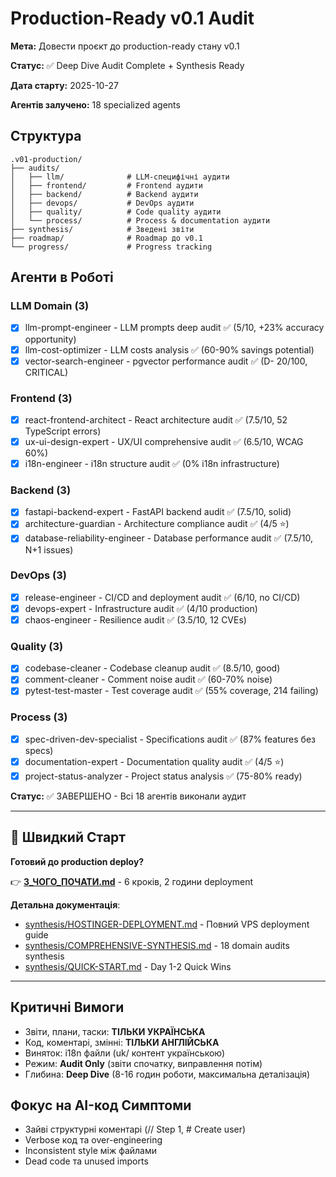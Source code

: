 # Production-Ready v0.1 Audit

**Мета:** Довести проєкт до production-ready стану v0.1

**Статус:** ✅ Deep Dive Audit Complete + Synthesis Ready

**Дата старту:** 2025-10-27

**Агентів залучено:** 18 specialized agents

## Структура

```
.v01-production/
├── audits/
│   ├── llm/              # LLM-специфічні аудити
│   ├── frontend/         # Frontend аудити
│   ├── backend/          # Backend аудити
│   ├── devops/           # DevOps аудити
│   ├── quality/          # Code quality аудити
│   └── process/          # Process & documentation аудити
├── synthesis/            # Зведені звіти
├── roadmap/              # Roadmap до v0.1
└── progress/             # Progress tracking
```

## Агенти в Роботі

### LLM Domain (3)
- [x] llm-prompt-engineer - LLM prompts deep audit ✅ (5/10, +23% accuracy opportunity)
- [x] llm-cost-optimizer - LLM costs analysis ✅ (60-90% savings potential)
- [x] vector-search-engineer - pgvector performance audit ✅ (D- 20/100, CRITICAL)

### Frontend (3)
- [x] react-frontend-architect - React architecture audit ✅ (7.5/10, 52 TypeScript errors)
- [x] ux-ui-design-expert - UX/UI comprehensive audit ✅ (6.5/10, WCAG 60%)
- [x] i18n-engineer - i18n structure audit ✅ (0% i18n infrastructure)

### Backend (3)
- [x] fastapi-backend-expert - FastAPI backend audit ✅ (7.5/10, solid)
- [x] architecture-guardian - Architecture compliance audit ✅ (4/5 ⭐)
- [x] database-reliability-engineer - Database performance audit ✅ (7.5/10, N+1 issues)

### DevOps (3)
- [x] release-engineer - CI/CD and deployment audit ✅ (6/10, no CI/CD)
- [x] devops-expert - Infrastructure audit ✅ (4/10 production)
- [x] chaos-engineer - Resilience audit ✅ (3.5/10, 12 CVEs)

### Quality (3)
- [x] codebase-cleaner - Codebase cleanup audit ✅ (8.5/10, good)
- [x] comment-cleaner - Comment noise audit ✅ (60-70% noise)
- [x] pytest-test-master - Test coverage audit ✅ (55% coverage, 214 failing)

### Process (3)
- [x] spec-driven-dev-specialist - Specifications audit ✅ (87% features без specs)
- [x] documentation-expert - Documentation quality audit ✅ (4/5 ⭐)
- [x] project-status-analyzer - Project status analysis ✅ (75-80% ready)

**Статус:** ✅ ЗАВЕРШЕНО - Всі 18 агентів виконали аудит

---

## 🚀 Швидкий Старт

**Готовий до production deploy?**

👉 **[З_ЧОГО_ПОЧАТИ.md](./З_ЧОГО_ПОЧАТИ.md)** - 6 кроків, 2 години deployment

**Детальна документація**:
- [synthesis/HOSTINGER-DEPLOYMENT.md](./synthesis/HOSTINGER-DEPLOYMENT.md) - Повний VPS deployment guide
- [synthesis/COMPREHENSIVE-SYNTHESIS.md](./synthesis/COMPREHENSIVE-SYNTHESIS.md) - 18 domain audits synthesis
- [synthesis/QUICK-START.md](./synthesis/QUICK-START.md) - Day 1-2 Quick Wins

---

## Критичні Вимоги

- Звіти, плани, таски: **ТІЛЬКИ УКРАЇНСЬКА**
- Код, коментарі, змінні: **ТІЛЬКИ АНГЛІЙСЬКА**
- Виняток: i18n файли (uk/ контент українською)
- Режим: **Audit Only** (звіти спочатку, виправлення потім)
- Глибина: **Deep Dive** (8-16 годин роботи, максимальна деталізація)

## Фокус на AI-код Симптоми

- Зайві структурні коментарі (// Step 1, # Create user)
- Verbose код та over-engineering
- Inconsistent style між файлами
- Dead code та unused imports
